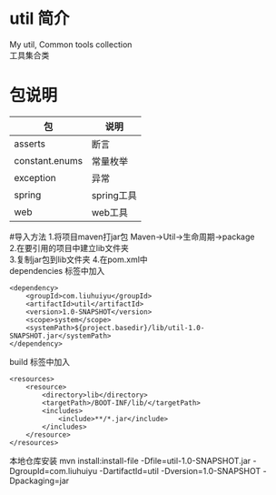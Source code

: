 # util 简介
My util, Common tools collection  
工具集合类
# 包说明
|包|说明|  
|---|---|  
|asserts|断言|
|constant.enums|常量枚举|
|exception|异常|
|spring|spring工具|
|web|web工具|
#导入方法
1.将项目maven打jar包
Maven->Util->生命周期->package  
2.在要引用的项目中建立lib文件夹  
3.复制jar包到lib文件夹
4.在pom.xml中  
dependencies 标签中加入
~~~
<dependency>
    <groupId>com.liuhuiyu</groupId>
    <artifactId>util</artifactId>
    <version>1.0-SNAPSHOT</version>
    <scope>system</scope>
    <systemPath>${project.basedir}/lib/util-1.0-SNAPSHOT.jar</systemPath>
</dependency>
~~~
build 标签中加入
~~~
<resources>
    <resource>
        <directory>lib</directory>
        <targetPath>/BOOT-INF/lib/</targetPath>
        <includes>
            <include>**/*.jar</include>
        </includes>
    </resource>
</resources>
~~~
本地仓库安装
mvn install:install-file -Dfile=util-1.0-SNAPSHOT.jar -DgroupId=com.liuhuiyu -DartifactId=util -Dversion=1.0-SNAPSHOT -Dpackaging=jar
